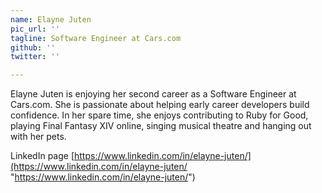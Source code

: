 ```yaml
---
name: Elayne Juten
pic_url: ''
tagline: Software Engineer at Cars.com
github: ''
twitter: ''

---
```

Elayne Juten is enjoying her second career as a Software Engineer at Cars.com. She is passionate about helping early career developers build confidence. In her spare time, she enjoys contributing to Ruby for Good, playing Final Fantasy XIV online, singing musical theatre and hanging out with her pets.

LinkedIn page [https://www.linkedin.com/in/elayne-juten/](https://www.linkedin.com/in/elayne-juten/ "https://www.linkedin.com/in/elayne-juten/")